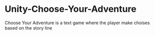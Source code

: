 # Unity-Choose-Your-Adventure
Choose Your Adventure is a text game where the player make choises based on the story line
